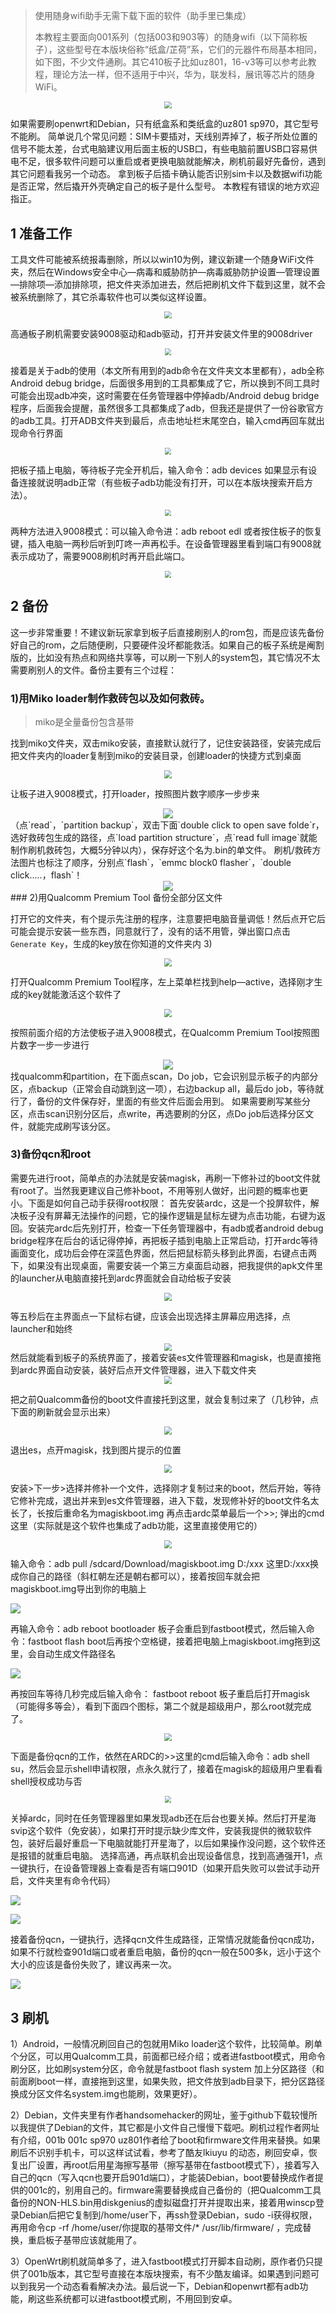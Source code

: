 > 使用随身wifi助手无需下载下面的软件（助手里已集成）
>
> 本教程主要面向001系列（包括003和903等）的随身wifi（以下简称板子），这些型号在本版块俗称“纸盒/芷荷”系，它们的元器件布局基本相同，如下图，不少文件通刷。其它410板子比如uz801，16-v3等可以参考此教程，理论方法一样，但不适用于中兴，华为，联发科，展讯等芯片的随身WiFi。

<div style="text-align: center;">
    <img src="./image/1457910_b6786f6d_7891_3591_704@3325x2494.jpeg.m.jpg" style="zoom:70%;" />
</div>

如果需要刷openwrt和Debian，只有纸盒系和类纸盒的uz801 sp970，其它型号不能刷。
简单说几个常见问题：SIM卡要插对，天线别弄掉了，板子所处位置的信号不能太差，台式电脑建议用后面主板的USB口，有些电脑前置USB口容易供电不足，很多软件问题可以重启或者更换电脑就能解决，刷机前最好先备份，遇到其它问题看我另一个动态。
拿到板子后插卡确认能否识别sim卡以及数据wifi功能是否正常，然后撬开外壳确定自己的板子是什么型号。
本教程有错误的地方欢迎指正。

## 1 准备工作

工具文件可能被系统报毒删除，所以以win10为例，建议新建一个随身WiFi文件夹，然后在Windows安全中心—病毒和威胁防护—病毒威胁防护设置—管理设置—排除项—添加排除项，把文件夹添加进去，然后把刷机文件下载到这里，就不会被系统删除了，其它杀毒软件也可以类似这样设置。

<div style="text-align: center;">
    <img src="./image/防止杀毒.jpg" style="zoom:70%;" />
</div>

高通板子刷机需要安装9008驱动和adb驱动，打开并安装文件里的9008driver

<div style="text-align: center;">
	<img src="./image/安装驱动.jpg" style="zoom:67%;" />
</div>

接着是关于adb的使用（本文所有用到的adb命令在文件夹文本里都有），adb全称Android debug bridge，后面很多用到的工具都集成了它，所以换到不同工具时可能会出现adb冲突，这时需要在任务管理器中停掉adb/Android debug bridge程序，后面我会提醒，虽然很多工具都集成了adb，但我还是提供了一份谷歌官方的adb工具。打开ADB文件夹到最后，点击地址栏末尾空白，输入cmd再回车就出现命令行界面

<div style="text-align: center;">
<img src="./image/打开abd工具.jpg" style="zoom:67%;" />
</div>

把板子插上电脑，等待板子完全开机后，输入命令：adb devices
如果显示有设备连接就说明adb正常（有些板子adb功能没有打开，可以在本版块搜索开启方法）。

<div style="text-align: center;">
<img src="image/查看ABD是否正常.jpg" style="zoom:67%;" />
</div>

两种方法进入9008模式：可以输入命令进：adb reboot edl
或者按住板子的恢复键，插入电脑一两秒后听到叮咚一声再松手。在设备管理器里看到端口有9008就表示成功了，需要9008刷机时再开启此端口。

<div style="text-align: center;">
<img src="image/9008.jpg" style="zoom:67%;" />
</div>

## 2 备份

这一步非常重要！不建议新玩家拿到板子后直接刷别人的rom包，而是应该先备份好自己的rom，之后随便刷，只要硬件没坏都能救活。如果自己的板子系统是阉割版的，比如没有热点和网络共享等，可以刷一下别人的system包，其它情况不太需要刷别人的文件。备份主要有三个过程：

### 1)用Miko loader制作救砖包以及如何救砖。

> miko是全量备份包含基带

找到miko文件夹，双击miko安装，直接默认就行了，记住安装路径，安装完成后把文件夹内的loader复制到miko的安装目录，创建loader的快捷方式到桌面

<div style="text-align: center;">
<img src="image/复制loader.jpg" style="zoom: 80%;" />
</div>

让板子进入9008模式，打开loader，按照图片数字顺序一步步来

<div style="text-align: center;">
<img src="image/loader备份.jpg"  />
</div>
（点`read`，`partition backup`，双击下面`double click to open save folde`r，选好救砖包生成的路径，点`load partition structure`，点`read full image`就能制作刷机救砖包，大概5分钟以内），保存好这个名为.bin的单文件。
刷机/救砖方法图片也标注了顺序，分别点`flash`，`emmc block0 flasher`，`double click.....，flash`！

<div style="text-align: center;">
<img src="image/刷机或者救砖.jpg"  />
</div>
### 2)用Qualcomm Premium Tool 备份全部分区文件

打开它的文件夹，有个提示先注册的程序，注意要把电脑音量调低！然后点开它后可能会提示安装一些东西，同意就行了，没有的话不用管，弹出窗口点击`Generate Key`，生成的key放在你知道的文件夹内
3)

<div style="text-align: center;">
<img src="image/注册生成key.jpg" style="zoom:80%;" />
</div>

打开Qualcomm Premium Tool程序，左上菜单栏找到help—active，选择刚才生成的key就能激活这个软件了

<div style="text-align: center;">
<img src="image/激活模式.jpg" style="zoom:80%;" />
</div>

按照前面介绍的方法使板子进入9008模式，在Qualcomm Premium Tool按照图片数字一步一步进行

<div style="text-align: center;">
<img src="image/备份步骤顺序.jpg"  />
</div>
找qualcomm和partition，在下面点scan，Do job，它会识别显示板子的内部分区，点backup（正常会自动跳到这一项），右边backup all，最后do job，等待就行了，备份的文件保存好，里面的有些文件后面会用到。
如果需要刷写某些分区，点击scan识别分区后，点write，再选要刷的分区，点Do job后选择分区文件，就能完成刷写该分区。

### 3)备份qcn和root

需要先进行root，简单点的办法就是安装magisk，再刷一下修补过的boot文件就有root了。当然我更建议自己修补boot，不用等别人做好，出问题的概率也更小。下面是如何自己动手获得root权限：
首先安装ardc，这是一个投屏软件，解决板子没有屏幕无法操作的问题，它的操作逻辑是鼠标左键为点击功能，右键为返回。安装完ardc后先别打开，检查一下任务管理器中，有adb或者android debug bridge程序在后台的话记得停掉，再把板子插到电脑上正常启动，打开ardc等待画面变化，成功后会停在深蓝色界面，然后把鼠标箭头移到此界面，右键点击两下，如果没有出现桌面，需要安装一个第三方桌面启动器，把我提供的apk文件里的launcher从电脑直接托到ardc界面就会自动给板子安装

<div style="text-align: center;">
<img src="image/安装桌面启动器.jpg" style="zoom:80%;" />
</div>

等五秒后在主界面点一下鼠标右键，应该会出现选择主屏幕应用选择，点launcher和始终

<div style="text-align: center;">
<img src="image/选择默认桌面启动器.jpg" style="zoom:80%;" />
</div>
然后就能看到板子的系统界面了，接着安装es文件管理器和magisk，也是直接拖到ardc界面自动安装，装好后点开文件管理器，进入下载文件夹

<div style="text-align: center;">
<img src="image/文件夹.jpg" style="zoom:80%;" />
</div>

把之前Qualcomm备份的boot文件直接托到这里，就会复制过来了（几秒钟，点下面的刷新就会显示出来）

<div style="text-align: center;">
<img src="image/复制boot.jpg" style="zoom:80%;" />
</div>

退出es，点开magisk，找到图片提示的位置

<div style="text-align: center;">
<img src="image/magisk修补boot.jpg" style="zoom:80%;" />
</div>

安装>下一步>选择并修补一个文件，选择刚才复制过来的boot，然后开始，等待它修补完成，退出并来到es文件管理器，进入下载，发现修补好的boot文件名太长了，长按后重命名为magiskboot.img
再点击ardc菜单最后一个>>; 弹出的cmd这里（实际就是这个软件也集成了adb功能，这里直接使用它的）

<div style="text-align: center;">
<img src="image/打开ARDC的ADB功能.jpg" style="zoom:80%;" />
</div>

输入命令：adb pull /sdcard/Download/magiskboot.img D:/xxx
这里D:/xxx换成你自己的路径（斜杠朝左还是朝右都可以），接着按回车就会把magiskboot.img导出到你的电脑上


![](image/导出magiskboot.jpg)

再输入命令：adb reboot bootloader
板子会重启到fastboot模式，然后输入命令：fastboot flash boot后再按个空格键，接着把电脑上magiskboot.img拖到这里，会自动生成文件路径名


![](image/刷入修补后的boot.jpg)

再按回车等待几秒完成后输入命令：
fastboot reboot
板子重启后打开magisk（可能得多等会），看到下面四个图标，第二个就是超级用户，那么root就完成了。

<div style="text-align: center;">
<img src="image/获得root权限.jpg" style="zoom:80%;" />
</div>

下面是备份qcn的工作，依然在ARDC的>>这里的cmd后输入命令：adb shell su，然后会显示shell申请权限，点永久就行了，接着在magisk的超级用户里看看shell授权成功与否

<div style="text-align: center;">
<img src="image/shell授权.jpg" style="zoom:67%;" />
</div>

关掉ardc，同时在任务管理器里如果发现adb还在后台也要关掉。然后打开星海svip这个软件（免安装），如果打开时提示缺少库文件，安装我提供的微软软件包，装好后最好重启一下电脑就能打开星海了，以后如果操作没问题，这个软件还是报错的就重启电脑。
选择高通，再点联机会出现设备信息，找到高通强开1，点一键执行，在设备管理器上查看是否有端口901D（如果开启失败可以尝试手动开启，文件夹里有命令代码）


![](image/强开端口901D.jpg)

<img src="image/成功开启端口901D.jpg"  />

接着备份qcn，一键执行，选择qcn文件生成路径，正常情况就能备份qcn成功，如果不行就检查901d端口或者重启电脑，备份的qcn一般在500多k，远小于这个大小的应该是备份失败了，建议再来一次。

<img src="image/备份QCN.jpg"  />

## 3 刷机
1）Android，一般情况刷回自己的包就用Miko loader这个软件，比较简单。刷单个分区，可以用Qualcomm工具，前面都已经介绍；或者进fastboot模式，用命令刷分区，比如刷system分区，命令就是fastboot flash system 加上分区路径（和前面刷boot一样，直接拖到这里，如果失败，把文件放到adb目录下，把分区路径换成分区文件名system.img也能刷，效果更好）。

2）Debian，文件夹里有作者handsomehacker的网址，鉴于github下载较慢所以我提供了Debian的文件，其它都是小文件自己慢慢下载吧。刷机过程作者网址有介绍，001b 001c sp970 uz801作者给了boot和firmware文件用来替换。如果刷后不识别手机卡，可以这样试试看，参考了酷友lkiuyu 的动态，刷回安卓，恢复出厂设置，再root后用星海擦写基带（擦写基带在fastboot模式下），接着写入自己的qcn（写入qcn也要开启901d端口），才能装Debian，boot要替换成作者提供的001c的，别用自己的。firmware需要替换成自己备份的（把Qualcomm工具备份的NON-HLS.bin用diskgenius的虚拟磁盘打开并提取出来，接着用winscp登录Debian后把它复制到/home/user下，再ssh登录Debian，sudo -i获得权限，再用命令cp -rf /home/user/你提取的基带文件/* /usr/lib/firmware/ ，完成替换，重启板子基带应该就能用了。

3）OpenWrt刷机就简单多了，进入fastboot模式打开脚本自动刷，原作者仍只提供了001b版本，其它型号直接在本版块搜索，有不少酷友编译。如果遇到问题可以到我另一个动态看看解决办法。最后说一下，Debian和openwrt都有adb功能，刷这些系统都可以进fastboot模式刷，不用回到安卓。